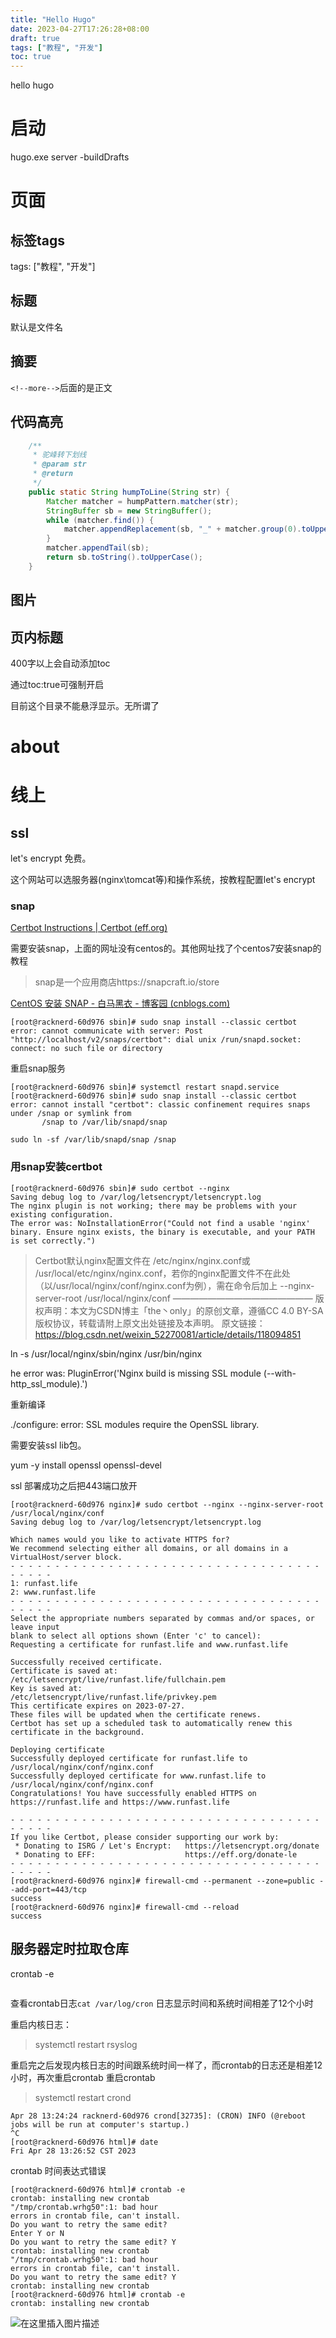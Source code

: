 ```yaml
---
title: "Hello Hugo"
date: 2023-04-27T17:26:28+08:00
draft: true
tags: ["教程", "开发"]
toc: true
---
```




<!--toc-->

hello hugo

<!--more-->

# 启动

hugo.exe server -buildDrafts

# 页面

## 标签tags

tags: ["教程", "开发"]

## 标题

默认是文件名

## 摘要

`<!--more-->`后面的是正文

## 代码高亮

```java
    /**
     * 驼峰转下划线
     * @param str
     * @return
     */
    public static String humpToLine(String str) {
        Matcher matcher = humpPattern.matcher(str);
        StringBuffer sb = new StringBuffer();
        while (matcher.find()) {
            matcher.appendReplacement(sb, "_" + matcher.group(0).toUpperCase());
        }
        matcher.appendTail(sb);
        return sb.toString().toUpperCase();
    }
```



## 图片



## 页内标题

400字以上会自动添加toc

通过toc:true可强制开启

目前这个目录不能悬浮显示。无所谓了

# about



# 线上

## ssl

let's encrypt 免费。

这个网站可以选服务器(nginx\tomcat等)和操作系统，按教程配置let's encrypt

### snap

[Certbot Instructions | Certbot (eff.org)](https://certbot.eff.org/instructions?ws=nginx&os=centosrhel7)

需要安装snap，上面的网址没有centos的。其他网址找了个centos7安装snap的教程

> snap是一个应用商店https://snapcraft.io/store

[CentOS 安装 SNAP - 白马黑衣 - 博客园 (cnblogs.com)](https://www.cnblogs.com/eagle6688/p/17125126.html)

```
[root@racknerd-60d976 sbin]# sudo snap install --classic certbot
error: cannot communicate with server: Post "http://localhost/v2/snaps/certbot": dial unix /run/snapd.socket: connect: no such file or directory

```

重启snap服务

```
[root@racknerd-60d976 sbin]# systemctl restart snapd.service
[root@racknerd-60d976 sbin]# sudo snap install --classic certbot
error: cannot install "certbot": classic confinement requires snaps under /snap or symlink from
       /snap to /var/lib/snapd/snap
```



```
sudo ln -sf /var/lib/snapd/snap /snap
```

### 用snap安装certbot

```
[root@racknerd-60d976 sbin]# sudo certbot --nginx
Saving debug log to /var/log/letsencrypt/letsencrypt.log
The nginx plugin is not working; there may be problems with your existing configuration.
The error was: NoInstallationError("Could not find a usable 'nginx' binary. Ensure nginx exists, the binary is executable, and your PATH is set correctly.")

```

> Certbot默认nginx配置文件在 /etc/nginx/nginx.conf或 /usr/local/etc/nginx/nginx.conf，若你的nginx配置文件不在此处（以/usr/local/nginx/conf/nginx.conf为例），需在命令后加上 --nginx-server-root /usr/local/nginx/conf
> ————————————————
> 版权声明：本文为CSDN博主「the丶only」的原创文章，遵循CC 4.0 BY-SA版权协议，转载请附上原文出处链接及本声明。
> 原文链接：https://blog.csdn.net/weixin_52270081/article/details/118094851



ln -s /usr/local/nginx/sbin/nginx /usr/bin/nginx

he error was: PluginError('Nginx build is missing SSL module (--with-http_ssl_module).')

重新编译

./configure: error: SSL modules require the OpenSSL library.

需要安装ssl lib包。

yum -y install openssl openssl-devel



ssl  部署成功之后把443端口放开

```
[root@racknerd-60d976 nginx]# sudo certbot --nginx --nginx-server-root /usr/local/nginx/conf
Saving debug log to /var/log/letsencrypt/letsencrypt.log

Which names would you like to activate HTTPS for?
We recommend selecting either all domains, or all domains in a VirtualHost/server block.
- - - - - - - - - - - - - - - - - - - - - - - - - - - - - - - - - - - - - - - -
1: runfast.life
2: www.runfast.life
- - - - - - - - - - - - - - - - - - - - - - - - - - - - - - - - - - - - - - - -
Select the appropriate numbers separated by commas and/or spaces, or leave input
blank to select all options shown (Enter 'c' to cancel): 
Requesting a certificate for runfast.life and www.runfast.life

Successfully received certificate.
Certificate is saved at: /etc/letsencrypt/live/runfast.life/fullchain.pem
Key is saved at:         /etc/letsencrypt/live/runfast.life/privkey.pem
This certificate expires on 2023-07-27.
These files will be updated when the certificate renews.
Certbot has set up a scheduled task to automatically renew this certificate in the background.

Deploying certificate
Successfully deployed certificate for runfast.life to /usr/local/nginx/conf/nginx.conf
Successfully deployed certificate for www.runfast.life to /usr/local/nginx/conf/nginx.conf
Congratulations! You have successfully enabled HTTPS on https://runfast.life and https://www.runfast.life

- - - - - - - - - - - - - - - - - - - - - - - - - - - - - - - - - - - - - - - -
If you like Certbot, please consider supporting our work by:
 * Donating to ISRG / Let's Encrypt:   https://letsencrypt.org/donate
 * Donating to EFF:                    https://eff.org/donate-le
- - - - - - - - - - - - - - - - - - - - - - - - - - - - - - - - - - - - - - - -
[root@racknerd-60d976 nginx]# firewall-cmd --permanent --zone=public --add-port=443/tcp
success
[root@racknerd-60d976 nginx]# firewall-cmd --reload
success

```



## 服务器定时拉取仓库

crontab -e

```

```

查看crontab日志`cat /var/log/cron` 日志显示时间和系统时间相差了12个小时

重启内核日志：

> systemctl restart rsyslog

重启完之后发现内核日志的时间跟系统时间一样了，而crontab的日志还是相差12小时，再次重启crontab
重启crontab

> systemctl restart crond

```
Apr 28 13:24:24 racknerd-60d976 crond[32735]: (CRON) INFO (@reboot jobs will be run at computer's startup.)
^C
[root@racknerd-60d976 html]# date
Fri Apr 28 13:26:52 CST 2023
```



crontab 时间表达式错误

```
[root@racknerd-60d976 html]# crontab -e
crontab: installing new crontab
"/tmp/crontab.wrhg50":1: bad hour
errors in crontab file, can't install.
Do you want to retry the same edit? 
Enter Y or N
Do you want to retry the same edit? Y
crontab: installing new crontab
"/tmp/crontab.wrhg50":1: bad hour
errors in crontab file, can't install.
Do you want to retry the same edit? Y
crontab: installing new crontab
[root@racknerd-60d976 html]# crontab -e
crontab: installing new crontab

```

![在这里插入图片描述](hello_hugo/20201101172941856.png)